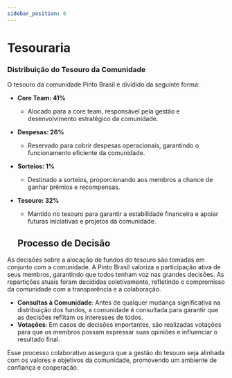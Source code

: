 ```yaml
---
sidebar_position: 6
---
```


# Tesouraria

### Distribuição do Tesouro da Comunidade
O tesouro da comunidade Pinto Brasil é dividido da seguinte forma:

- **Core Team: 41%**  
  - Alocado para a core team, responsável pela gestão e desenvolvimento estratégico da comunidade.

- **Despesas: 26%**  
  - Reservado para cobrir despesas operacionais, garantindo o funcionamento eficiente da comunidade.

- **Sorteios: 1%**  
  - Destinado a sorteios, proporcionando aos membros a chance de ganhar prêmios e recompensas.

- **Tesouro: 32%**  
  - Mantido no tesouro para garantir a estabilidade financeira e apoiar futuras iniciativas e projetos da comunidade.

   ## Processo de Decisão

As decisões sobre a alocação de fundos do tesouro são tomadas em conjunto com a comunidade. A Pinto Brasil valoriza a participação ativa de seus membros, garantindo que todos tenham voz nas grandes decisões. As repartições atuais foram decididas coletivamente, refletindo o compromisso da comunidade com a transparência e a colaboração.

- **Consultas à Comunidade**: Antes de qualquer mudança significativa na distribuição dos fundos, a comunidade é consultada para garantir que as decisões reflitam os interesses de todos.
- **Votações**: Em casos de decisões importantes, são realizadas votações para que os membros possam expressar suas opiniões e influenciar o resultado final.

Esse processo colaborativo assegura que a gestão do tesouro seja alinhada com os valores e objetivos da comunidade, promovendo um ambiente de confiança e cooperação.








